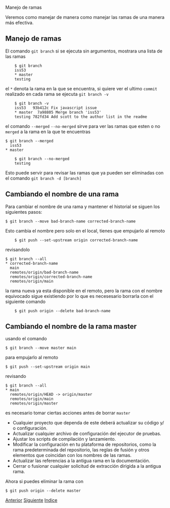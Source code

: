 Manejo de ramas

Veremos como manejar de manera como manejar las ramas de una manera más efectiva.

## Manejo de ramas
El comando `git branch` si se ejecuta sin argumentos, mostrara una lista de las ramas
```
    $ git branch
    iss53
    * master
    testing
```
el `*` denota la rama en la que se encuentra, si quiere ver el ultimo `commit` realizado en cada rama se ejecuta `git branch -v`
```
    $ git branch -v
    iss53   93b412c Fix javascript issue
    * master  7a98805 Merge branch 'iss53'
    testing 782fd34 Add scott to the author list in the readme
```
el comando `--merged` `--no-merged` sirve para ver las ramas que esten o no `merged` a la rama en la que te encuentras
```
$ git branch --merged
  iss53
* master
```

```
    $ git branch --no-merged
    testing
```
Esto puede servir para revisar las ramas que ya pueden ser eliminadas con el comando `git branch -d [branch]`

## Cambiando el nombre de una rama
Para cambiar el nombre de una rama y mantener el historial se siguen los siguientes pasos:
```
$ git branch --move bad-branch-name corrected-branch-name
```
Esto cambia el nombre pero solo en el local, tienes que empujarlo al remoto
```
    $ git push --set-upstream origin corrected-branch-name
```
revisandolo
```
$ git branch --all
* corrected-branch-name
  main
  remotes/origin/bad-branch-name
  remotes/origin/corrected-branch-name
  remotes/origin/main
```
la rama nueva ya esta disponible en el remoto, pero la rama con el nombre equivocado sigue existiendo por lo que es necesesario borrarla con el siguiente comando
```
    $ git push origin --delete bad-branch-name
```

## Cambiando el nombre de la rama master
usando el comando
```
$ git branch --move master main
```
para empujarlo al remoto
```
$ git push --set-upstream origin main
```
revisando
```
$ git branch --all
* main
  remotes/origin/HEAD -> origin/master
  remotes/origin/main
  remotes/origin/master
```
es necesario tomar ciertas acciones antes de borrar `master`

- Cualquier proyecto que dependa de este deberá actualizar su código y/ o configuración.
- Actualizar cualquier archivo de configuración del ejecutor de pruebas.
- Ajustar los scripts de compilación y lanzamiento.
- Modificar la configuración en tu plataforma de repositorios, como la rama predeterminada del repositorio, las reglas de fusión y otros elementos que coincidan con los nombres de las ramas.
- Actualizar las referencias a la antigua rama en la documentación.
- Cerrar o fusionar cualquier solicitud de extracción dirigida a la antigua rama.

Ahora si puedes eliminar la rama con
```
$ git push origin --delete master
```

[Anterior](Ch2.2.md)
[Siguiente](Ch2.4.md)
[Indice](README.md)